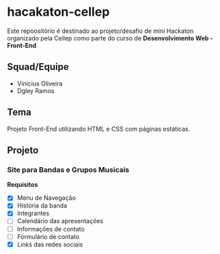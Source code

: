 # hacakaton-cellep

Este repoositório é destinado ao projeto/desafio de mini Hackaton organizado pela Cellep como parte do curso de __Desenvolvimento Web - Front-End__

## Squad/Equipe

* Vinícius Oliveira
* Dgley Ramos

## Tema

Projeto Front-End utilizando HTML e CSS com páginas estáticas.

## Projeto

### Site para Bandas e Grupos Musicais

__Requisitos__

* [x] Menu de Navegação
* [x] História da banda
* [x] Integrantes
* [ ] Calendário das apresentações
* [ ] Informações de contato
* [ ] Formulário de contato
* [x] Links das redes sociais
